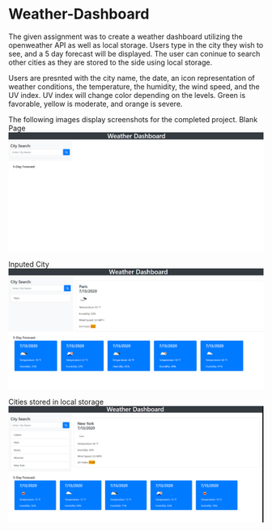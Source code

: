 # Weather-Dashboard
The given assignment was to create a weather dashboard utilizing the openweather API as well as local storage. Users type in the city they wish to see, and a 5 day forecast will be displayed. The user can coninue to search other cities as they are stored to the side using local storage. 

Users are presnted with the city name, the date, an icon representation of weather conditions, the temperature, the humidity, the wind speed, and the UV index. UV index will change color depending on the levels. Green is favorable, yellow is moderate, and orange is severe. 

The following images display screenshots for the completed project.
Blank Page
![Screenshot1](./assets/Screenshot1.png)

Inputed City
![Screenshot2](./assets/Screenshot2.png)

Cities stored in local storage
![Screenshot3](./assets/ScreenshotWeatherDashboard.png)

